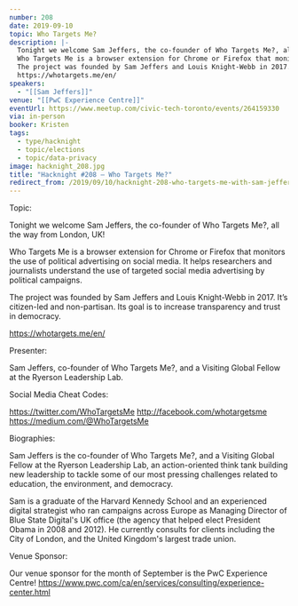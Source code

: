 ```yaml
---
number: 208
date: 2019-09-10
topic: Who Targets Me?
description: |-
  Tonight we welcome Sam Jeffers, the co-founder of Who Targets Me?, all the way from London, UK! 
  Who Targets Me is a browser extension for Chrome or Firefox that monitors the use of political advertising on social media. It helps researchers and journalists understand the use of targeted social media advertising by political campaigns.
  The project was founded by Sam Jeffers and Louis Knight-Webb in 2017. It’s citizen-led and non-partisan. Its goal is to increase transparency and trust in democracy.
  https://whotargets.me/en/
speakers:
  - "[[Sam Jeffers]]"
venue: "[[PwC Experience Centre]]"
eventUrl: https://www.meetup.com/civic-tech-toronto/events/264159330
via: in-person
booker: Kristen
tags:
  - type/hacknight
  - topic/elections
  - topic/data-privacy
image: hacknight_208.jpg
title: "Hacknight #208 – Who Targets Me?"
redirect_from: /2019/09/10/hacknight-208-who-targets-me-with-sam-jeffers/
---
```


Topic:

Tonight we welcome Sam Jeffers, the co-founder of Who Targets Me?, all the way from London, UK!

Who Targets Me is a browser extension for Chrome or Firefox that monitors the use of political advertising on social media. It helps researchers and journalists understand the use of targeted social media advertising by political campaigns.

The project was founded by Sam Jeffers and Louis Knight-Webb in 2017. It’s citizen-led and non-partisan. Its goal is to increase transparency and trust in democracy.

https://whotargets.me/en/



Presenter:

Sam Jeffers, co-founder of Who Targets Me?, and a Visiting Global Fellow at the Ryerson Leadership Lab.

Social Media Cheat Codes:

https://twitter.com/WhoTargetsMe
http://facebook.com/whotargetsme
https://medium.com/@WhoTargetsMe

Biographies:

Sam Jeffers is the co-founder of Who Targets Me?, and a Visiting Global Fellow at the Ryerson Leadership Lab, an action-oriented think tank building new leadership to tackle some of our most pressing challenges related to education, the environment, and democracy.

Sam is a graduate of the Harvard Kennedy School and an experienced digital strategist who ran campaigns across Europe as Managing Director of Blue State Digital's UK office (the agency that helped elect President Obama in 2008 and 2012). He currently consults for clients including the City of London, and the United Kingdom's largest trade union.

Venue Sponsor:

Our venue sponsor for the month of September is the PwC Experience Centre!
https://www.pwc.com/ca/en/services/consulting/experience-center.html
